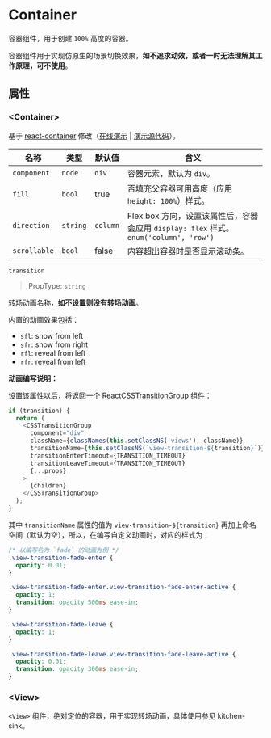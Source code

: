 # Container

容器组件，用于创建 `100%` 高度的容器。

容器组件用于实现仿原生的场景切换效果，**如不追求动效，或者一时无法理解其工作原理，可不使用**。

## 属性

### &lt;Container&gt;

基于 [react-container](https://github.com/JedWatson/react-container) 修改（[在线演示](http://jedwatson.github.io/react-container/) | [演示源代码](https://github.com/JedWatson/react-container/tree/master/example/src)）。

| 名称            |  类型           | 默认值           | 含义    |
| -------------  | ------------- | --------------- | ----------------------- |
| `component`    | `node`        | `div`           | 容器元素，默认为 `div`。 |
| `fill`         | `bool`        | true           | 否填充父容器可用高度（应用 `height: 100%`）样式。|
| `direction`    | `string` | `column` | Flex box 方向，设置该属性后，容器会应用 `display: flex` 样式。`enum('column', 'row')`|
| `scrollable`   | `bool`        | false               | 内容超出容器时是否显示滚动条。|

`transition`

> PropType: `string`

转场动画名称，**如不设置则没有转场动画**。

内置的动画效果包括：

- `sfl`: show from left
- `sfr`: show from right
- `rfl`: reveal from left
- `rfr`: reveal from left

**动画编写说明：**

设置该属性以后，将返回一个 [ReactCSSTransitionGroup](https://facebook.github.io/react/docs/animation.html#high-level-api-reactcsstransitiongroup) 组件：

```javascript
if (transition) {
  return (
    <CSSTransitionGroup
      component="div"
      className={classNames(this.setClassNS('views'), className)}
      transitionName={this.setClassNS(`view-transition-${transition}`)}
      transitionEnterTimeout={TRANSITION_TIMEOUT}
      transitionLeaveTimeout={TRANSITION_TIMEOUT}
      {...props}
    >
      {children}
    </CSSTransitionGroup>
  );
}
```

其中 `transitionName` 属性的值为 `view-transition-${transition}` 再加上命名空间（默认为空），所以，在编写自定义动画时，对应的样式为：

```css
/* 以编写名为 `fade` 的动画为例 */
.view-transition-fade-enter {
  opacity: 0.01;
}

.view-transition-fade-enter.view-transition-fade-enter-active {
  opacity: 1;
  transition: opacity 500ms ease-in;
}

.view-transition-fade-leave {
  opacity: 1;
}

.view-transition-fade-leave.view-transition-fade-leave-active {
  opacity: 0.01;
  transition: opacity 300ms ease-in;
}
```

### &lt;View&gt;

`<View>` 组件，绝对定位的容器，用于实现转场动画，具体使用参见 kitchen-sink。
